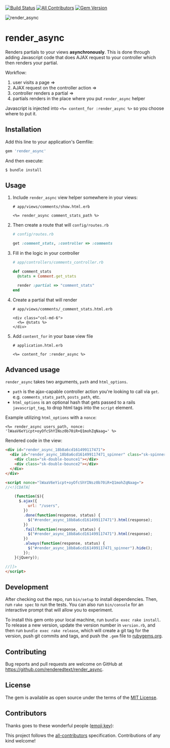 [![Build Status](https://semaphoreci.com/api/v1/renderedtext/render_async/branches/master/shields_badge.svg)](https://semaphoreci.com/renderedtext/render_async)
[![All Contributors](https://img.shields.io/badge/all_contributors-0-orange.svg?style=flat-square)](#contributors)
[![Gem Version](https://badge.fury.io/rb/render_async.svg)](https://badge.fury.io/rb/render_async)

![render_async](https://semaphoreci.com/blog/assets/images/2017-06-08/speed-up-rendering-rails-pages-with-render-async-6c40eb39.png)

# render_async

Renders partials to your views **asynchronously**. This is done through adding
Javascript code that does AJAX request to your controller which then renders
your partial.

Workflow:

1. user visits a page =>
2. AJAX request on the controller action =>
3. controller renders a partial =>
4. partials renders in the place where you put `render_async` helper

Javascript is injected into `<%= content_for :render_async %>` so you choose
where to put it.

## Installation

Add this line to your application's Gemfile:

```ruby
gem 'render_async'
```

And then execute:

    $ bundle install

## Usage

1. Include `render_async` view helper somewhere in your views:

    ```erb
    # app/views/comments/show.html.erb

    <%= render_async comment_stats_path %>
    ```

2. Then create a route that will `config/routes.rb`
    ```ruby
    # config/routes.rb

    get :comment_stats, :controller => :comments
    ```

3. Fill in the logic in your controller
    ```ruby
    # app/controllers/comments_controller.rb

    def comment_stats
      @stats = Comment.get_stats

      render :partial => "comment_stats"
    end
    ```

4. Create a partial that will render
    ```erb
    # app/views/comments/_comment_stats.html.erb

    <div class="col-md-6">
      <%= @stats %>
    </div>
    ```

5. Add `content_for` in your base view file
    ```erb
    # application.html.erb

    <%= content_for :render_async %>
    ```

## Advanced usage

`render_async` takes two arguments, `path` and `html_options`.

* `path` is the ajax-capable controller action you're looking to call via `get`. e.g. `comments_stats_path`, `posts_path`, etc.
* `html_options` is an optional hash that gets passed to a rails `javascript_tag`, to drop html tags into the `script` element.

Example utilizing `html_options` with a `nonce`:
```erb
<%= render_async users_path, nonce: 'lWaaV6eYicpt+oyOfcShYINsz0b70iR+Q1mohZqNaag=' %>
```

Rendered code in the view:
```html
<div id="render_async_18b8a6cd161499117471">
  <div id="render_async_18b8a6cd161499117471_spinner" class="sk-spinner sk-spinner-double-bounce">
    <div class="sk-double-bounce1"></div>
    <div class="sk-double-bounce2"></div>
  </div>
</div>

<script nonce="lWaaV6eYicpt+oyOfcShYINsz0b70iR+Q1mohZqNaag=">
//<![CDATA[

    (function($){
      $.ajax({
          url: "/users",
        })
        .done(function(response, status) {
          $("#render_async_18b8a6cd161499117471").html(response);
        })
        .fail(function(response, status) {
          $("#render_async_18b8a6cd161499117471").html(response);
        })
        .always(function(response, status) {
          $("#render_async_18b8a6cd161499117471_spinner").hide();
        });
    }(jQuery));

//]]>
</script>
```

## Development

After checking out the repo, run `bin/setup` to install dependencies. Then, run
`rake spec` to run the tests. You can also run `bin/console` for an interactive
prompt that will allow you to experiment.

To install this gem onto your local machine, run `bundle exec rake install`. To
release a new version, update the version number in `version.rb`, and then run
`bundle exec rake release`, which will create a git tag for the version, push
git commits and tags, and push the `.gem` file to
[rubygems.org](https://rubygems.org).

## Contributing

Bug reports and pull requests are welcome on GitHub at https://github.com/renderedtext/render_async.

## License

The gem is available as open source under the terms of the [MIT License](http://opensource.org/licenses/MIT).

## Contributors

Thanks goes to these wonderful people ([emoji key](https://github.com/kentcdodds/all-contributors#emoji-key)):

<!-- ALL-CONTRIBUTORS-LIST:START - Do not remove or modify this section --><!-- ALL-CONTRIBUTORS-LIST:END -->

This project follows the [all-contributors](https://github.com/kentcdodds/all-contributors) specification. Contributions of any kind welcome!